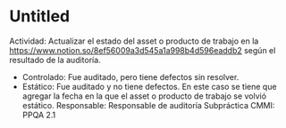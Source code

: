 # Untitled

Actividad: Actualizar el estado del asset o producto de trabajo en la https://www.notion.so/8ef56009a3d545a1a998b4d596eaddb2 según el resultado de la auditoría.
- Controlado: Fue auditado, pero tiene defectos sin resolver.
- Estático: Fue auditado y no tiene defectos. En este caso se tiene que agregar la fecha en la que el asset o producto de trabajo se volvió estático.
Responsable: Responsable de auditoría
Subpráctica CMMI: PPQA 2.1